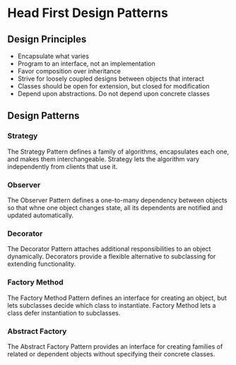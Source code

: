 # Head First Design Patterns

## Design Principles
* Encapsulate what varies
* Program to an interface, not an implementation
* Favor composition over inheritance
* Strive for loosely coupled designs between objects that interact
* Classes should be open for extension, but closed for modification
* Depend upon abstractions. Do not depend upon concrete classes

## Design Patterns

### Strategy
The Strategy Pattern defines a family of algorithms, encapsulates each one, and makes them interchangeable.  Strategy lets the algorithm vary independently from clients that use it.
### Observer
The Observer Pattern defines a one-to-many dependency between objects so that whne one object changes state, all its dependents are notified and updated automatically.
### Decorator
The Decorator Pattern attaches additional responsibilities to an object dynamically. Decorators provide a flexible alternative to subclassing for extending functionality.
### Factory Method
The Factory Method Pattern defines an interface for creating an object, but lets subclasses decide which class to instantiate. Factory Method lets a class defer instantiation to subclasses.
### Abstract Factory
The Abstract Factory Pattern provides an interface for creating families of related or dependent objects without specifying their concrete classes.